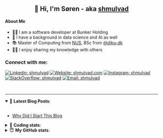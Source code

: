 <h2 align="center">
	👋 Hi, I'm Søren - aka <a href="https://shmulvad.com">shmulvad</a>
</h2>

#### About Me
- 👨‍💻 I am a software developer at Bunker Holding
- 🤖 I have a background in data science and AI as well
- 📚 Master of Computing from [NUS], BSc from [@diku-dk]
- 👨‍🏫 I enjoy sharing my knowledge with others

### Connect with me:

[![Linkedin: shmulvad](https://img.shields.io/badge/shmulvad-blue?style=flat&logo=Linkedin&logoColor=white)][linkedin]
[![Website: shmulvad.com](https://img.shields.io/badge/shmulvad.com-47CCCC?&style=flat&logo=Google-Chrome&logoColor=white)][website]
[![Instagram: shmulvad](https://img.shields.io/badge/-@shmulvad-purple?style=flat&logo=Instagram&logoColor=white)][instagram]
[![StackOverflow: shmulvad](https://img.shields.io/badge/shmulvad-FE7A16?style=flat&logo=stack-overflow&logoColor=white)][stackOverflow]
[![Email: shmulvad](https://img.shields.io/badge/shmulvad-D14836?style=flat&logo=gmail&logoColor=white)][mail]

<br />

---

<details open>
 <summary>📕 <b>Latest Blog Posts</b>: </summary>

<br>

<!-- BLOG-POST-LIST:START -->
- [Why Did I Start This Blog](https://shmulvad.com/blog/why-did-start-this-blog)
<!-- BLOG-POST-LIST:END -->

</details>

<!-- --- -->

<details>
 <summary>🤖 <b>Coding stats</b>: </summary>

<br>

NOTE: Doesn't track coding at work.

<!--START_SECTION:waka-->
![Code Time](http://img.shields.io/badge/Code%20Time-2%2C986%20hrs%2029%20mins-blue)

**I'm an Early 🐤** 

```text
🌞 Morning                1813 commits        ███████░░░░░░░░░░░░░░░░░░   27.34 % 
🌆 Daytime                2755 commits        ██████████░░░░░░░░░░░░░░░   41.55 % 
🌃 Evening                1458 commits        █████░░░░░░░░░░░░░░░░░░░░   21.99 % 
🌙 Night                  605 commits         ██░░░░░░░░░░░░░░░░░░░░░░░   09.12 % 
```


📊 **This Week I Spent My Time On** 

```text
💬 Programming Languages: 
Python                   9 hrs 32 mins       ██████████████████░░░░░░░   71.21 % 
Other                    2 hrs               ████░░░░░░░░░░░░░░░░░░░░░   14.95 % 
HTML                     31 mins             █░░░░░░░░░░░░░░░░░░░░░░░░   03.93 % 
Text                     15 mins             ░░░░░░░░░░░░░░░░░░░░░░░░░   01.97 % 
YAML                     15 mins             ░░░░░░░░░░░░░░░░░░░░░░░░░   01.94 % 

🔥 Editors: 
VS Code                  11 hrs 7 mins       █████████████████████░░░░   82.99 % 
Zsh                      1 hr 59 mins        ████░░░░░░░░░░░░░░░░░░░░░   14.84 % 
Sublime Text             17 mins             █░░░░░░░░░░░░░░░░░░░░░░░░   02.17 % 

🐱‍💻 Projects: 
km24-core                13 hrs 7 mins       ████████████████████████░   97.82 % 
Unknown Project          17 mins             █░░░░░░░░░░░░░░░░░░░░░░░░   02.17 % 
company-scrapers         0 secs              ░░░░░░░░░░░░░░░░░░░░░░░░░   00.01 % 
```


 Last Updated on 27/12/2024 18:50:03 UTC
<!--END_SECTION:waka-->

</details>

<!-- --- -->

<details>
 <summary>😇 <b>My GitHub stats</b>: </summary>

<br>

<img align="left" alt="shmulvad's Github Stats" src="https://github-readme-stats.vercel.app/api?username=shmulvad&show_icons=true&hide_border=true" />

</details>



[website]: https://shmulvad.com
[linkedin]: https://linkedin.com/in/shmulvad
[instagram]: https://instagram.com/shmulvad
[stackOverflow]: https://stackoverflow.com/users/9248793/shmulvad
[mail]: mailto:shmulvad@gmail.com
[@diku-dk]: https://github.com/diku-dk
[github]: https://github.com/shmulvad
[NUS]: https://www.nus.edu.sg
